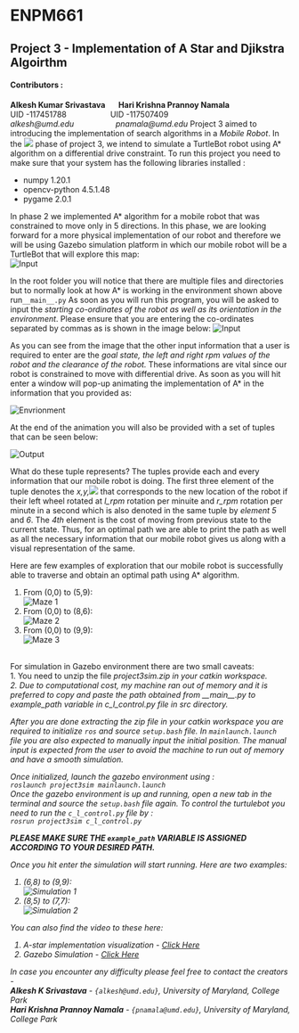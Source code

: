 # ENPM661
## Project 3 - Implementation of A Star and Djikstra Algoirthm
#### **Contributors :**
**Alkesh Kumar Srivastava**&nbsp;&nbsp;&nbsp;&nbsp;&nbsp;&nbsp;**Hari Krishna Prannoy Namala** <br />
UID -117451788&nbsp;&nbsp;&nbsp;&nbsp;&nbsp;&nbsp;&nbsp;&nbsp;&nbsp;&nbsp;&nbsp;&nbsp;&nbsp;&nbsp;&nbsp;&nbsp;&nbsp;&nbsp;&nbsp;&nbsp;UID -117507409 <br />
_alkesh@umd.edu_&nbsp;&nbsp;&nbsp;&nbsp;&nbsp;&nbsp;&nbsp;&nbsp;&nbsp;&nbsp;&nbsp;&nbsp;&nbsp;&nbsp;&nbsp;&nbsp;&nbsp;&nbsp;&nbsp;_pnamala@umd.edu_
Project 3 aimed to introducing the implementation of search algorithms in a *Mobile Robot*. In the <img src="https://latex.codecogs.com/gif.latex?3%5E%7Brd%7D"/> phase of project 3, we intend to simulate a TurtleBot robot using A* algorithm on a differential drive constraint. To run this project you need to make sure that your system has the following libraries installed :   
* numpy	1.20.1	
* opencv-python	4.5.1.48
* pygame	2.0.1

In phase 2 we implemented A* algorithm for a mobile robot that was constrained to move only in 5 directions. In this phase, we are looking forward for a more physical implementation of our robot and therefore we will be using Gazebo simulation platform in which our mobile robot will be a TurtleBot that will explore this map:<br/>
![Input](https://github.com/alkesh-umd/enpm661-p3-phase3/blob/main/images/image6.png)

In the root folder you will notice that there are multiple files and directories but to normally look at how A* is working in the environment shown above run`__main__.py`
As soon as you will run this program, you will be asked to input the *starting co-ordinates of the robot as well as its orientation in the environment*. Please ensure that you are entering the co-ordinates separated by commas as is shown in the image below:
![Input](https://github.com/alkesh-umd/enpm661-p3-phase3/blob/main/images/image3.png)

As you can see from the image that the other input information that a user is required to enter are the *goal state, the left and right rpm values of the robot and the clearance of the robot.* These  informations are vital since our robot is constrained to move with differential drive. As soon as you will hit enter a window will pop-up animating the implementation of A* in the information that you provided as:

![Envrionment](https://github.com/alkesh-umd/enpm661-p3-phase3/blob/main/images/image4.png)

At the end of the animation you will also be provided with a set of tuples that can be seen below:

![Output](https://github.com/alkesh-umd/enpm661-p3-phase3/blob/main/images/image5.png)

What do these tuple represents? The tuples provide each and every information that our mobile robot is doing. The first three element of the tuple denotes the *x,y,<img src="https://latex.codecogs.com/gif.latex?%5Ctheta"/>* that corresponds to the new location of the robot if their left wheel rotated at *l_rpm* rotation per minuite and *r_rpm* rotation per minute in a second which is also denoted in the same tuple by *element 5* and *6*. The *4th* element is the cost of moving from previous state to the current state.
Thus, for an optimal path we are able to print the path as well as all the necessary information that our mobile robot gives us along with a visual representation of the same. 

Here are few examples of exploration that our mobile robot is successfully able to traverse and obtain an optimal path using A* algorithm.

1. From (0,0) to (5,9): <br/>
![Maze 1](https://github.com/alkesh-umd/enpm661-p3-phase3/blob/main/images/gif_00_59.gif)
2. From (0,0) to (8,6): <br/>
![Maze 2](https://github.com/alkesh-umd/enpm661-p3-phase3/blob/main/images/gif_00_86.gif)
3. From (0,0) to (9,9): <br/>
![Maze 3](https://github.com/alkesh-umd/enpm661-p3-phase3/blob/main/images/gif_00_99.gif)

<br/>
For simulation in Gazebo environment there are two small caveats:<br/>
1.  You need to unzip the file <i>project3sim.zip<i/> in your catkin workspace. <br/>
2.  Due to computational cost, my machine ran out of memory and it is preferred to copy and paste the path obtained from <i>__main__.py<i/> to <i>example_path<i> variable in <i>c_l_control.py<i/> file in <i>src<i/> directory.<br/>


After you are done extracting the zip file in your catkin workspace you are required to initialize `ros` and source `setup.bash` file. In `mainlaunch.launch ` file you are also expected to manually input the initial position. The manual input is expected from the user to avoid the machine to run out of memory and have a smooth simulation.<br/>

Once initialized, launch the gazebo environment using :<br/>
`roslaunch project3sim mainlaunch.launch`<br/>
Once the gazebo environment is up and running, open a new tab in the terminal and source the `setup.bash` file again. To control the turtulebot you need to run the `c_l_control.py` file by :<br/>
`rosrun project3sim c_l_control.py`<br/>

**PLEASE MAKE SURE THE `example_path` VARIABLE IS ASSIGNED ACCORDING TO YOUR DESIRED PATH.**

Once you hit enter the simulation will start running. Here are two examples:
1. (6,8) to (9,9): <br/>
![Simulation 1](https://github.com/alkesh-umd/enpm661-p3-phase3/blob/main/images/gif_68_99.gif)
2. (8,5) to (7,7): <br/>
![Simulation 2](https://github.com/alkesh-umd/enpm661-p3-phase3/blob/main/images/gif_85_77.gif)

You can also find the video to these here:
1. A-star implementation visualization - <a href="https://drive.google.com/drive/folders/1sbmTwOJ36AwGbg8H5j5u-pVb9FJLhlR3?usp=sharing">Click Here</a>
2. Gazebo Simulation - <a href="https://drive.google.com/drive/folders/1EhwUw2N970HGsC35S_rbuF5UhZQsSRcZ?usp=sharing">Click Here</a>


In case you encounter any difficulty please feel free to contact the creators - <br/>
***Alkesh K Srivastava*** - `{alkesh@umd.edu}`, University of Maryland, College Park <br/>
***Hari Krishna Prannoy Namala*** - `{pnamala@umd.edu}`, University of Maryland, College Park <br/>

